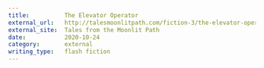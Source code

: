 ```yaml
---
title:          The Elevator Operator
external_url:   http://talesmoonlitpath.com/fiction-3/the-elevator-operator/
external_site:  Tales from the Moonlit Path
date:           2020-10-24
category:       external
writing_type:   flash fiction
---
```

